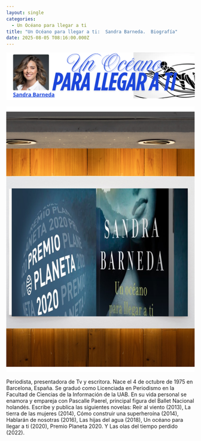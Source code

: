 ```yaml
---
layout: single
categories:
  - Un Océano para llegar a ti
title: "Un Océano para llegar a ti:  Sandra Barneda.  Biografía"
date: 2025-08-05 T08:16:00.000Z
---
```

![](/assets/img/banner-un-oceano-para-llegar-a-ti.png)



![](/assets/img/premio-planeta-2000.png)

Periodista, presentadora de Tv y escritora. Nace el 4 de octubre de 1975 en Barcelona, España. 
Se graduó como Licenciada en Periodismo en la Facultad de Ciencias de la Información de la UAB. 
En su vida personal se enamora y empareja con Pascalle Paerel, principal figura del Ballet Nacional holandés. Escribe y publica las siguientes novelas: Reír al viento (2013), La tierra de las mujeres (2014), Cómo construir una superheroína (2014), Hablarán de nosotras (2016), Las hijas del agua (2018), Un océano para llegar a ti (2020), Premio Planeta 2020. Y Las olas del tiempo perdido (2022).
